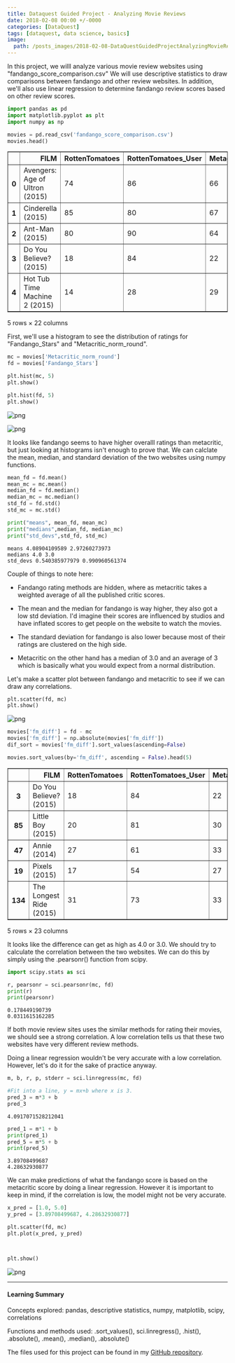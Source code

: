 ```yaml
---
title: Dataquest Guided Project - Analyzing Movie Reviews
date: 2018-02-08 00:00 +/-0000
categories: [DataQuest]
tags: [dataquest, data science, basics]
image:
  path: /posts_images/2018-02-08-DataQuestGuidedProjectAnalyzingMovieReviews/cover.png
---
```



In this project, we willl analyze various movie review websites using "fandango_score_comparison.csv" We will use descriptive statistics to draw comparisons between fandango and other review websites. In addition, we'll also use linear regression to determine fandango review scores based on other review scores.


```python
import pandas as pd
import matplotlib.pyplot as plt
import numpy as np

movies = pd.read_csv('fandango_score_comparison.csv')
movies.head()
```




<div>
<style scoped>
    .dataframe tbody tr th:only-of-type {
        vertical-align: middle;
    }

    .dataframe tbody tr th {
        vertical-align: top;
    }

    .dataframe thead th {
        text-align: right;
    }
</style>
<table border="1" class="dataframe">
  <thead>
    <tr style="text-align: right;">
      <th></th>
      <th>FILM</th>
      <th>RottenTomatoes</th>
      <th>RottenTomatoes_User</th>
      <th>Metacritic</th>
      <th>Metacritic_User</th>
      <th>IMDB</th>
      <th>Fandango_Stars</th>
      <th>Fandango_Ratingvalue</th>
      <th>RT_norm</th>
      <th>RT_user_norm</th>
      <th>...</th>
      <th>IMDB_norm</th>
      <th>RT_norm_round</th>
      <th>RT_user_norm_round</th>
      <th>Metacritic_norm_round</th>
      <th>Metacritic_user_norm_round</th>
      <th>IMDB_norm_round</th>
      <th>Metacritic_user_vote_count</th>
      <th>IMDB_user_vote_count</th>
      <th>Fandango_votes</th>
      <th>Fandango_Difference</th>
    </tr>
  </thead>
  <tbody>
    <tr>
      <th>0</th>
      <td>Avengers: Age of Ultron (2015)</td>
      <td>74</td>
      <td>86</td>
      <td>66</td>
      <td>7.1</td>
      <td>7.8</td>
      <td>5.0</td>
      <td>4.5</td>
      <td>3.70</td>
      <td>4.3</td>
      <td>...</td>
      <td>3.90</td>
      <td>3.5</td>
      <td>4.5</td>
      <td>3.5</td>
      <td>3.5</td>
      <td>4.0</td>
      <td>1330</td>
      <td>271107</td>
      <td>14846</td>
      <td>0.5</td>
    </tr>
    <tr>
      <th>1</th>
      <td>Cinderella (2015)</td>
      <td>85</td>
      <td>80</td>
      <td>67</td>
      <td>7.5</td>
      <td>7.1</td>
      <td>5.0</td>
      <td>4.5</td>
      <td>4.25</td>
      <td>4.0</td>
      <td>...</td>
      <td>3.55</td>
      <td>4.5</td>
      <td>4.0</td>
      <td>3.5</td>
      <td>4.0</td>
      <td>3.5</td>
      <td>249</td>
      <td>65709</td>
      <td>12640</td>
      <td>0.5</td>
    </tr>
    <tr>
      <th>2</th>
      <td>Ant-Man (2015)</td>
      <td>80</td>
      <td>90</td>
      <td>64</td>
      <td>8.1</td>
      <td>7.8</td>
      <td>5.0</td>
      <td>4.5</td>
      <td>4.00</td>
      <td>4.5</td>
      <td>...</td>
      <td>3.90</td>
      <td>4.0</td>
      <td>4.5</td>
      <td>3.0</td>
      <td>4.0</td>
      <td>4.0</td>
      <td>627</td>
      <td>103660</td>
      <td>12055</td>
      <td>0.5</td>
    </tr>
    <tr>
      <th>3</th>
      <td>Do You Believe? (2015)</td>
      <td>18</td>
      <td>84</td>
      <td>22</td>
      <td>4.7</td>
      <td>5.4</td>
      <td>5.0</td>
      <td>4.5</td>
      <td>0.90</td>
      <td>4.2</td>
      <td>...</td>
      <td>2.70</td>
      <td>1.0</td>
      <td>4.0</td>
      <td>1.0</td>
      <td>2.5</td>
      <td>2.5</td>
      <td>31</td>
      <td>3136</td>
      <td>1793</td>
      <td>0.5</td>
    </tr>
    <tr>
      <th>4</th>
      <td>Hot Tub Time Machine 2 (2015)</td>
      <td>14</td>
      <td>28</td>
      <td>29</td>
      <td>3.4</td>
      <td>5.1</td>
      <td>3.5</td>
      <td>3.0</td>
      <td>0.70</td>
      <td>1.4</td>
      <td>...</td>
      <td>2.55</td>
      <td>0.5</td>
      <td>1.5</td>
      <td>1.5</td>
      <td>1.5</td>
      <td>2.5</td>
      <td>88</td>
      <td>19560</td>
      <td>1021</td>
      <td>0.5</td>
    </tr>
  </tbody>
</table>
<p>5 rows × 22 columns</p>
</div>



First, we'll use a histogram to see the distribution of ratings for "Fandango_Stars" and "Metacritic_norm_round".


```python
mc = movies['Metacritic_norm_round']
fd = movies['Fandango_Stars']

plt.hist(mc, 5)
plt.show()

plt.hist(fd, 5)
plt.show()
```


    
![png](/posts_images/2018-02-08-DataQuestGuidedProjectAnalyzingMovieReviews/output_3_0.png)
    



    
![png](/posts_images/2018-02-08-DataQuestGuidedProjectAnalyzingMovieReviews/output_3_1.png)
    


It looks like fandango seems to have higher overalll ratings than metacritic, but just looking at histograms isn't enough to prove that. We can calclate the mean, median, and standard deviation of the two websites using numpy functions.  


```python
mean_fd = fd.mean()
mean_mc = mc.mean()
median_fd = fd.median()
median_mc = mc.median()
std_fd = fd.std()
std_mc = mc.std()

print("means", mean_fd, mean_mc)
print("medians",median_fd, median_mc)
print("std_devs",std_fd, std_mc)
```

    means 4.08904109589 2.97260273973
    medians 4.0 3.0
    std_devs 0.540385977979 0.990960561374
    

Couple of things to note here:

+ Fandango rating methods are hidden, where as metacritic takes a weighted average of all the published critic scores.

+ The mean and the median for fandango is way higher, they also got a low std deviation. I'd imagine their scores are influenced by studios and have inflated scores to get people on the website to watch the movies.

+ The standard deviation for fandango is also lower because most of their ratings are clustered on the high side.

+ Metacritic on the other hand has a median of 3.0 and an average of 3 which is basically what you would expect from a normal distribution.

Let's make a scatter plot between fandango and metacritic to see if we can draw any correlations.


```python
plt.scatter(fd, mc)
plt.show()
```


    
![png](/posts_images/2018-02-08-DataQuestGuidedProjectAnalyzingMovieReviews/output_8_0.png)
    



```python
movies['fm_diff'] = fd - mc
movies['fm_diff'] = np.absolute(movies['fm_diff'])
dif_sort = movies['fm_diff'].sort_values(ascending=False)

movies.sort_values(by='fm_diff', ascending = False).head(5)
```




<div>
<style scoped>
    .dataframe tbody tr th:only-of-type {
        vertical-align: middle;
    }

    .dataframe tbody tr th {
        vertical-align: top;
    }

    .dataframe thead th {
        text-align: right;
    }
</style>
<table border="1" class="dataframe">
  <thead>
    <tr style="text-align: right;">
      <th></th>
      <th>FILM</th>
      <th>RottenTomatoes</th>
      <th>RottenTomatoes_User</th>
      <th>Metacritic</th>
      <th>Metacritic_User</th>
      <th>IMDB</th>
      <th>Fandango_Stars</th>
      <th>Fandango_Ratingvalue</th>
      <th>RT_norm</th>
      <th>RT_user_norm</th>
      <th>...</th>
      <th>RT_norm_round</th>
      <th>RT_user_norm_round</th>
      <th>Metacritic_norm_round</th>
      <th>Metacritic_user_norm_round</th>
      <th>IMDB_norm_round</th>
      <th>Metacritic_user_vote_count</th>
      <th>IMDB_user_vote_count</th>
      <th>Fandango_votes</th>
      <th>Fandango_Difference</th>
      <th>fm_diff</th>
    </tr>
  </thead>
  <tbody>
    <tr>
      <th>3</th>
      <td>Do You Believe? (2015)</td>
      <td>18</td>
      <td>84</td>
      <td>22</td>
      <td>4.7</td>
      <td>5.4</td>
      <td>5.0</td>
      <td>4.5</td>
      <td>0.90</td>
      <td>4.20</td>
      <td>...</td>
      <td>1.0</td>
      <td>4.0</td>
      <td>1.0</td>
      <td>2.5</td>
      <td>2.5</td>
      <td>31</td>
      <td>3136</td>
      <td>1793</td>
      <td>0.5</td>
      <td>4.0</td>
    </tr>
    <tr>
      <th>85</th>
      <td>Little Boy (2015)</td>
      <td>20</td>
      <td>81</td>
      <td>30</td>
      <td>5.9</td>
      <td>7.4</td>
      <td>4.5</td>
      <td>4.3</td>
      <td>1.00</td>
      <td>4.05</td>
      <td>...</td>
      <td>1.0</td>
      <td>4.0</td>
      <td>1.5</td>
      <td>3.0</td>
      <td>3.5</td>
      <td>38</td>
      <td>5927</td>
      <td>811</td>
      <td>0.2</td>
      <td>3.0</td>
    </tr>
    <tr>
      <th>47</th>
      <td>Annie (2014)</td>
      <td>27</td>
      <td>61</td>
      <td>33</td>
      <td>4.8</td>
      <td>5.2</td>
      <td>4.5</td>
      <td>4.2</td>
      <td>1.35</td>
      <td>3.05</td>
      <td>...</td>
      <td>1.5</td>
      <td>3.0</td>
      <td>1.5</td>
      <td>2.5</td>
      <td>2.5</td>
      <td>108</td>
      <td>19222</td>
      <td>6835</td>
      <td>0.3</td>
      <td>3.0</td>
    </tr>
    <tr>
      <th>19</th>
      <td>Pixels (2015)</td>
      <td>17</td>
      <td>54</td>
      <td>27</td>
      <td>5.3</td>
      <td>5.6</td>
      <td>4.5</td>
      <td>4.1</td>
      <td>0.85</td>
      <td>2.70</td>
      <td>...</td>
      <td>1.0</td>
      <td>2.5</td>
      <td>1.5</td>
      <td>2.5</td>
      <td>3.0</td>
      <td>246</td>
      <td>19521</td>
      <td>3886</td>
      <td>0.4</td>
      <td>3.0</td>
    </tr>
    <tr>
      <th>134</th>
      <td>The Longest Ride (2015)</td>
      <td>31</td>
      <td>73</td>
      <td>33</td>
      <td>4.8</td>
      <td>7.2</td>
      <td>4.5</td>
      <td>4.5</td>
      <td>1.55</td>
      <td>3.65</td>
      <td>...</td>
      <td>1.5</td>
      <td>3.5</td>
      <td>1.5</td>
      <td>2.5</td>
      <td>3.5</td>
      <td>49</td>
      <td>25214</td>
      <td>2603</td>
      <td>0.0</td>
      <td>3.0</td>
    </tr>
  </tbody>
</table>
<p>5 rows × 23 columns</p>
</div>



It looks like the difference can get as high as 4.0 or 3.0. We should try to calculate the correlation between the two websites. We can do this by simply using the .pearsonr() function from scipy.


```python
import scipy.stats as sci

r, pearsonr = sci.pearsonr(mc, fd)
print(r)
print(pearsonr)
```

    0.178449190739
    0.0311615162285
    

If both movie review sites uses the similar methods for rating their movies, we should see a strong correlation. A low correlation tells us that these two websites have very different review methods.

Doing a linear regression wouldn't be very accurate with a low correlation. However, let's do it for the sake of practice anyway.


```python
m, b, r, p, stderr = sci.linregress(mc, fd)

#Fit into a line, y = mx+b where x is 3.
pred_3 = m*3 + b
pred_3
```




    4.0917071528212041




```python
pred_1 = m*1 + b
print(pred_1)
pred_5 = m*5 + b
print(pred_5)
```

    3.89708499687
    4.28632930877
    

We can make predictions of what the fandango score is based on the metacritic score by doing a linear regression. However it is important to keep in mind, if the correlation is low, the model might not be very accurate.


```python
x_pred = [1.0, 5.0]
y_pred = [3.89708499687, 4.28632930877]

plt.scatter(fd, mc)
plt.plot(x_pred, y_pred)



plt.show()
```


    
![png](/posts_images/2018-02-08-DataQuestGuidedProjectAnalyzingMovieReviews/output_17_0.png)
    


---

#### Learning Summary

Concepts explored: pandas, descriptive statistics, numpy, matplotlib, scipy, correlations

Functions and methods used: .sort_values(), sci.linregress(), .hist(), .absolute(), .mean(), .median(), .absolute()

The files used for this project can be found in my [GitHub repository](https://github.com/sengkchu/Dataquest-Guided-Projects-Solutions/tree/master/Guided%20Project_%20Analyzing%20Movie%20Reviews).

